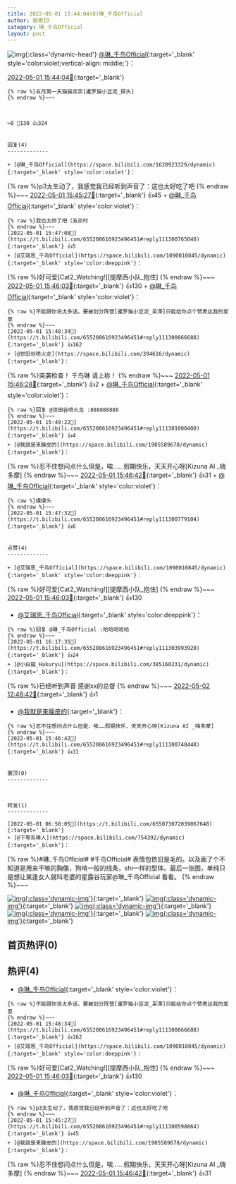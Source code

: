 ```yaml
---
title: 2022-05-01 15:44:04(8)琳_千鸟Official
author: 御坂IO
category: 琳_千鸟Official
layout: post
---
```


![img](/images/c0a88f85ebd0d056f37b114e0748e69556c8b488.jpg){:class='dynamic-head'}
[@琳_千鸟Official](https://space.bilibili.com/1620923329/dynamic){:target='_blank' style='color:violet;vertical-align: middle;'}：

[2022-05-01 15:44:04🔗](https://t.bilibili.com/655208616923496451){:target='_blank'}

~~~
{% raw %}五月第一天猫猫祟祟[暹罗猫小豆泥_探头]
{% endraw %}~~~



↪️0 💬130 👍324


回复(4)
-------------

+ [@琳_千鸟Official](https://space.bilibili.com/1620923329/dynamic){:target='_blank' style='color:violet'}：
~~~
{% raw %}p3太生动了，我感觉我已经听到声音了：这也太好吃了吧
{% endraw %}~~~
[2022-05-01 15:45:27🔗](https://t.bilibili.com/655208616923496451#reply111300598864){:target='_blank'} 👍45
    + [@琳_千鸟Official](https://space.bilibili.com/1620923329/dynamic){:target='_blank' style='color:violet'}：
~~~
{% raw %}我也太帅了吧（五杀时
{% endraw %}~~~
[2022-05-01 15:47:08🔗](https://t.bilibili.com/655208616923496451#reply111300765040){:target='_blank'} 👍5
+ [@艾瑞思_千鸟Official](https://space.bilibili.com/1090010845/dynamic){:target='_blank' style='color:deeppink'}：
~~~
{% raw %}好可爱[Cat2_Watching!][提摩西小队_抱住]
{% endraw %}~~~
[2022-05-01 15:46:03🔗](https://t.bilibili.com/655208616923496451#reply111300620304){:target='_blank'} 👍130
    + [@琳_千鸟Official](https://space.bilibili.com/1620923329/dynamic){:target='_blank' style='color:violet'}：
~~~
{% raw %}不能跟你说太多话，要被划分阵营[暹罗猫小豆泥_呆滞]只能给你点个赞表达我的爱意
{% endraw %}~~~
[2022-05-01 15:48:34🔗](https://t.bilibili.com/655208616923496451#reply111300866688){:target='_blank'} 👍162
+ [@世田谷喷火龙](https://space.bilibili.com/394616/dynamic){:target='_blank'}：
~~~
{% raw %}突袭检查！ 千鸟琳 请上称！
{% endraw %}~~~
[2022-05-01 15:46:28🔗](https://t.bilibili.com/655208616923496451#reply111300659488){:target='_blank'} 👍2
    + [@琳_千鸟Official](https://space.bilibili.com/1620923329/dynamic){:target='_blank' style='color:violet'}：
~~~
{% raw %}回复 @世田谷喷火龙 :888888888
{% endraw %}~~~
[2022-05-01 15:49:22🔗](https://t.bilibili.com/655208616923496451#reply111301000400){:target='_blank'} 👍4
+ [@我就是来臊皮的](https://space.bilibili.com/1905589678/dynamic){:target='_blank'}：
~~~
{% raw %}忍不住想问点什么但是，唉……假期快乐，天天开心呀[Kizuna AI _嗨多摩]
{% endraw %}~~~
[2022-05-01 15:46:42🔗](https://t.bilibili.com/655208616923496451#reply111300748448){:target='_blank'} 👍31
    + [@琳_千鸟Official](https://space.bilibili.com/1620923329/dynamic){:target='_blank' style='color:violet'}：
~~~
{% raw %}摸摸头
{% endraw %}~~~
[2022-05-01 15:47:32🔗](https://t.bilibili.com/655208616923496451#reply111300779104){:target='_blank'} 👍6


点赞(4)
-------------

+ [@艾瑞思_千鸟Official](https://space.bilibili.com/1090010845/dynamic){:target='_blank' style='color:deeppink'}：
~~~
{% raw %}好可爱[Cat2_Watching!][提摩西小队_抱住]
{% endraw %}~~~
[2022-05-01 15:46:03🔗](https://t.bilibili.com/655208616923496451#reply111300620304){:target='_blank'} 👍130
+ [@艾瑞思_千鸟Official](https://space.bilibili.com/1090010845/dynamic){:target='_blank' style='color:deeppink'}：
~~~
{% raw %}回复 @琳_千鸟Official :哈哈哈哈哈
{% endraw %}~~~
[2022-05-01 16:17:35🔗](https://t.bilibili.com/655208616923496451#reply111303993920){:target='_blank'} 👍24
+ [@小白龍_Hakuryu](https://space.bilibili.com/385160231/dynamic){:target='_blank'}：
~~~
{% raw %}已经听到声音 感谢xx的总督
{% endraw %}~~~
[2022-05-02 12:48:42🔗](https://t.bilibili.com/655208616923496451#reply111414454720){:target='_blank'} 👍1
+ [@我就是来臊皮的](https://space.bilibili.com/1905589678/dynamic){:target='_blank'}：
~~~
{% raw %}忍不住想问点什么但是，唉……假期快乐，天天开心呀[Kizuna AI _嗨多摩]
{% endraw %}~~~
[2022-05-01 15:46:42🔗](https://t.bilibili.com/655208616923496451#reply111300748448){:target='_blank'} 👍31


置顶(0)
-------------



转发(1)
-------------

[2022-05-01 06:58:05🔗](https://t.bilibili.com/655073072039067648){:target='_blank'}
+ [@下等系琳人](https://space.bilibili.com/754392/dynamic){:target='_blank'}：
~~~
{% raw %}#​琳_千鸟Official# #千鸟Official# 
表情包依旧是毛的。以及画了个不知道是用来干嘛的胸像，狗啃一般的线条，shi一样的型体。最后一张图，单纯只是想让某逢女人就叫老婆的星露谷玩家@琳_千鸟Official 看看。
{% endraw %}~~~


[![img](/images/0709f740350417603f255d877ae85d7ab946730a.jpg){:class='dynamic-img'}](/images/0709f740350417603f255d877ae85d7ab946730a.jpg){:target='_blank'}
[![img](/images/15c91f20e8fdee41e9510c600bca41ab102d083c.jpg){:class='dynamic-img'}](/images/15c91f20e8fdee41e9510c600bca41ab102d083c.jpg){:target='_blank'}
[![img](/images/62a5d95723b195055c832bb36e708611233dfb80.jpg){:class='dynamic-img'}](/images/62a5d95723b195055c832bb36e708611233dfb80.jpg){:target='_blank'}
[![img](/images/8d467ee2e2d9f72fc0c0fd33134d2e1934061d3d.jpg){:class='dynamic-img'}](/images/8d467ee2e2d9f72fc0c0fd33134d2e1934061d3d.jpg){:target='_blank'}
[![img](/images/e8babe9b9976ca1e4391b84d27f7772a96a4243c.jpg){:class='dynamic-img'}](/images/e8babe9b9976ca1e4391b84d27f7772a96a4243c.jpg){:target='_blank'}




首页热评(0)
-------------



热评(4)
-------------

+ [@琳_千鸟Official](https://space.bilibili.com/1620923329/dynamic){:target='_blank' style='color:violet'}：
~~~
{% raw %}不能跟你说太多话，要被划分阵营[暹罗猫小豆泥_呆滞]只能给你点个赞表达我的爱意
{% endraw %}~~~
[2022-05-01 15:48:34🔗](https://t.bilibili.com/655208616923496451#reply111300866688){:target='_blank'} 👍162
+ [@艾瑞思_千鸟Official](https://space.bilibili.com/1090010845/dynamic){:target='_blank' style='color:deeppink'}：
~~~
{% raw %}好可爱[Cat2_Watching!][提摩西小队_抱住]
{% endraw %}~~~
[2022-05-01 15:46:03🔗](https://t.bilibili.com/655208616923496451#reply111300620304){:target='_blank'} 👍130
+ [@琳_千鸟Official](https://space.bilibili.com/1620923329/dynamic){:target='_blank' style='color:violet'}：
~~~
{% raw %}p3太生动了，我感觉我已经听到声音了：这也太好吃了吧
{% endraw %}~~~
[2022-05-01 15:45:27🔗](https://t.bilibili.com/655208616923496451#reply111300598864){:target='_blank'} 👍45
+ [@我就是来臊皮的](https://space.bilibili.com/1905589678/dynamic){:target='_blank'}：
~~~
{% raw %}忍不住想问点什么但是，唉……假期快乐，天天开心呀[Kizuna AI _嗨多摩]
{% endraw %}~~~
[2022-05-01 15:46:42🔗](https://t.bilibili.com/655208616923496451#reply111300748448){:target='_blank'} 👍31


